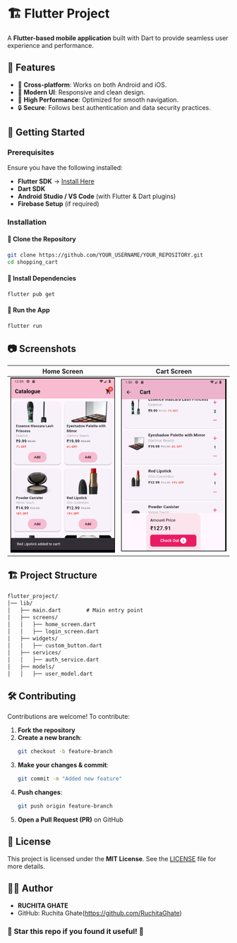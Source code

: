 # 🏗️ Flutter Project

A **Flutter-based mobile application** built with Dart to provide seamless user experience and performance.

## 📌 Features
- 📱 **Cross-platform**: Works on both Android and iOS.
- 🎨 **Modern UI**: Responsive and clean design.
- 🚀 **High Performance**: Optimized for smooth navigation.
- 🔒 **Secure**: Follows best authentication and data security practices.

## 🚀 Getting Started

### **Prerequisites**
Ensure you have the following installed:
- **Flutter SDK** → [Install Here](https://flutter.dev/docs/get-started/install)
- **Dart SDK**
- **Android Studio / VS Code** (with Flutter & Dart plugins)
- **Firebase Setup** (if required)

### **Installation**

#### **🔹 Clone the Repository**
```sh
git clone https://github.com/YOUR_USERNAME/YOUR_REPOSITORY.git
cd shopping_cart
```

#### **🔹 Install Dependencies**
```sh
flutter pub get
```

#### **🔹 Run the App**
```sh
flutter run
```

## 📷 Screenshots  
| Home Screen | Cart Screen |
|-------------|-------------|
| ![Home](screenshots/cart.png) | ![Cart](screenshots/home.png) |

## 🏗️ Project Structure  
```
flutter_project/
│── lib/
│   ├── main.dart        # Main entry point
│   ├── screens/
│   │   ├── home_screen.dart
│   │   ├── login_screen.dart
│   ├── widgets/
│   │   ├── custom_button.dart
│   ├── services/
│   │   ├── auth_service.dart
│   ├── models/
│   │   ├── user_model.dart
```

## 🛠️ Contributing  
Contributions are welcome! To contribute:
1. **Fork the repository**
2. **Create a new branch**:  
   ```sh
   git checkout -b feature-branch
   ```
3. **Make your changes & commit**:  
   ```sh
   git commit -m "Added new feature"
   ```
4. **Push changes**:  
   ```sh
   git push origin feature-branch
   ```
5. **Open a Pull Request (PR)** on GitHub  

## 📄 License  
This project is licensed under the **MIT License**. See the [LICENSE](LICENSE) file for more details.  

## 👨‍💻 Author  
- **RUCHITA GHATE**  
- GitHub: Ruchita Ghate(https://github.com/RuchitaGhate)  

### 🌟 **Star this repo if you found it useful!** 🌟

